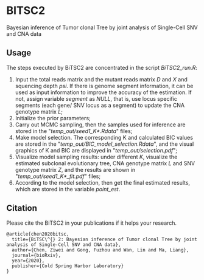 # BITSC2
Bayesian inference of Tumor clonal Tree by joint analysis of Single-Cell SNV and CNA data


## Usage
The steps executed by BiTSC2 are concentrated in the script *BiTSC2_run.R*:
1. Input the total reads matrix and the mutant reads matrix *D* and *X* and squencing depth *psi*. If there is genome segment information, it can be used as input information to improve the accuracy of the estimation. If not, assign variable *segment* as *NULL*, that is, use locus specific segments (each gene/ SNV locus as a segment) to update the CNA genotype matrix *L*;
2. Initialize the prior parameters;
3. Carry out MCMC sampling, then the samples used for inference are stored in the "*temp_out/seed1_K\*.Rdata*" files;
4. Make model selection. The corresponding K and calculated BIC values are stored in the "*temp_out/BIC_model_selection.Rdata*", and the visual graphics of K and BIC are displayed in "*temp_out/selection.pdf*";
5. Visualize model sampling results: under different *K*, visualize the estimated subclonal evolutionary tree, CNA genotype matrix *L* and SNV genotype matrix *Z*, and the results are shown in "*temp_out/seed1_K\*_fit.pdf*" files;
6. According to the model selection, then get the final estimated results, which are stored in the variable *point_est*.


## Citation
Please cite the BiTSC2 in your publications if it helps your research.
```
@article{chen2020bitsc,
  title={BiTSC\^{} 2: Bayesian inference of Tumor clonal Tree by joint analysis of Single-Cell SNV and CNA data},
  author={Chen, Ziwei and Gong, Fuzhou and Wan, Lin and Ma, Liang},
  journal={bioRxiv},
  year={2020},
  publisher={Cold Spring Harbor Laboratory}
}

```
